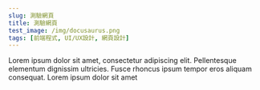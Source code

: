```yaml
---
slug: 測驗網頁
title: 測驗網頁
test_image: /img/docusaurus.png
tags: [前端程式, UI/UX設計, 網頁設計]
---
```


Lorem ipsum dolor sit amet, consectetur adipiscing elit. Pellentesque elementum dignissim ultricies. Fusce rhoncus ipsum tempor eros aliquam consequat. Lorem ipsum dolor sit amet
